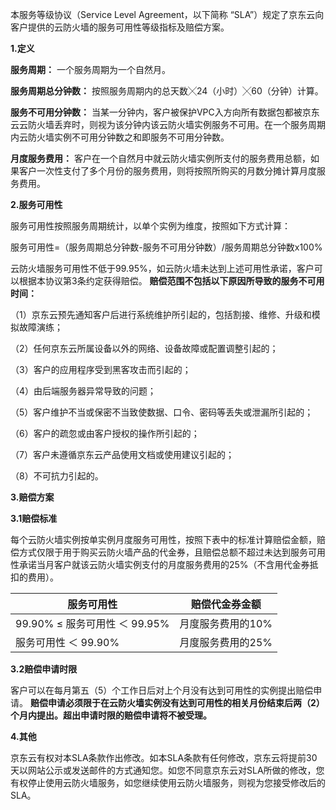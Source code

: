 本服务等级协议（Service Level Agreement，以下简称 “SLA”）规定了京东云向客户提供的云防火墙的服务可用性等级指标及赔偿方案。

**1.定义**

**服务周期：** 一个服务周期为一个自然月。

**服务周期总分钟数：** 按照服务周期内的总天数╳24（小时）╳60（分钟）计算。

**服务不可用分钟数：** 当某一分钟内，客户被保护VPC入方向所有数据包都被京东云云防火墙丢弃时，则视为该分钟内该云防火墙实例服务不可用。在一个服务周期内云防火墙实例不可用分钟数之和即服务不可用分钟数。

**月度服务费用：** 客户在一个自然月中就云防火墙实例所支付的服务费用总额，如果客户一次性支付了多个月份的服务费用，则将按照所购买的月数分摊计算月度服务费用。 

**2.服务可用性**

服务可用性按照服务周期统计，以单个实例为维度，按照如下方式计算：

服务可用性=（服务周期总分钟数-服务不可用分钟数）/服务周期总分钟数x100%

云防火墙服务可用性不低于99.95%，如云防火墙未达到上述可用性承诺，客户可以根据本协议第3条约定获得赔偿。 **赔偿范围不包括以下原因所导致的服务不可用时间：**

（1）京东云预先通知客户后进行系统维护所引起的，包括割接、维修、升级和模拟故障演练；

（2）任何京东云所属设备以外的网络、设备故障或配置调整引起的；

（3）客户的应用程序受到黑客攻击而引起的；

（4）由后端服务器异常导致的问题；

（5）客户维护不当或保密不当致使数据、口令、密码等丢失或泄漏所引起的；

（6）客户的疏忽或由客户授权的操作所引起的；

（7）客户未遵循京东云产品使用文档或使用建议引起的；

（8）不可抗力引起的。
 

**3.赔偿方案**

**3.1赔偿标准**

每个云防火墙实例按单实例月度服务可用性，按照下表中的标准计算赔偿金额，赔偿方式仅限于用于购买云防火墙产品的代金券，且赔偿总额不超过未达到服务可用性承诺当月客户就该云防火墙实例支付的月度服务费用的25%（不含用代金券抵扣的费用）。

 

| **服务可用性**                | **赔偿代金券金额** |
| ----------------------------- | ------------------ |
| 99.90% ≤ 服务可用性 ＜ 99.95% | 月度服务费用的10%  |
| 服务可用性 ＜ 99.90%          | 月度服务费用的25%  |

 

**3.2赔偿申请时限**

客户可以在每月第五（5）个工作日后对上个月没有达到可用性的实例提出赔偿申请。 **赔偿申请必须限于在云防火墙实例没有达到可用性的相关月份结束后两（2）个月内提出。超出申请时限的赔偿申请将不被受理。**
 

**4.其他**

京东云有权对本SLA条款作出修改。如本SLA条款有任何修改，京东云将提前30天以网站公示或发送邮件的方式通知您。如您不同意京东云对SLA所做的修改，您有权停止使用云防火墙服务，如您继续使用云防火墙服务，则视为您接受修改后的SLA。
